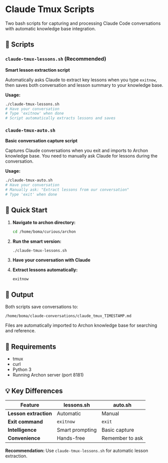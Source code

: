 # Claude Tmux Scripts

Two bash scripts for capturing and processing Claude Code conversations with automatic knowledge base integration.

## 📁 Scripts

### `claude-tmux-lessons.sh` (Recommended)
**Smart lesson extraction script**

Automatically asks Claude to extract key lessons when you type `exitnow`, then saves both conversation and lesson summary to your knowledge base.

**Usage:**
```bash
./claude-tmux-lessons.sh
# Have your conversation
# Type 'exitnow' when done
# Script automatically extracts lessons and saves
```

### `claude-tmux-auto.sh`
**Basic conversation capture script**

Captures Claude conversations when you exit and imports to Archon knowledge base. You need to manually ask Claude for lessons during the conversation.

**Usage:**
```bash
./claude-tmux-auto.sh
# Have your conversation
# Manually ask: "Extract lessons from our conversation"
# Type 'exit' when done
```

## 🚀 Quick Start

1. **Navigate to archon directory:**
   ```bash
   cd /home/boma/curious/archon
   ```

2. **Run the smart version:**
   ```bash
   ./claude-tmux-lessons.sh
   ```

3. **Have your conversation with Claude**

4. **Extract lessons automatically:**
   ```
   exitnow
   ```

## 📁 Output

Both scripts save conversations to:
```
/home/boma/claude-conversations/claude_tmux_TIMESTAMP.md
```

Files are automatically imported to Archon knowledge base for searching and reference.

## 🔧 Requirements

- tmux
- curl
- Python 3
- Running Archon server (port 8181)

## 💡 Key Differences

| Feature | lessons.sh | auto.sh |
|---------|------------|---------|
| **Lesson extraction** | Automatic | Manual |
| **Exit command** | `exitnow` | `exit` |
| **Intelligence** | Smart prompting | Basic capture |
| **Convenience** | Hands-free | Remember to ask |

**Recommendation:** Use `claude-tmux-lessons.sh` for automatic lesson extraction.
